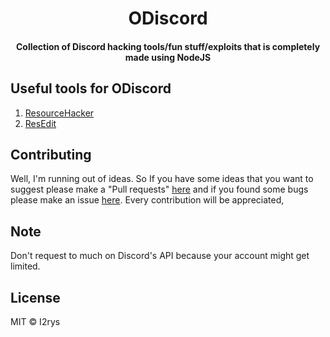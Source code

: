 
<h1 align="center">ODiscord</h1>
<h4 align="center">Collection of Discord hacking tools/fun stuff/exploits that is completely made using NodeJS</h4>

## Useful tools for ODiscord

 1. [ResourceHacker](http://www.angusj.com/resourcehacker/)
 2. [ResEdit](https://www.start64.com/index.php/64-bit-software/64bit-development/5701-resedit-64bit-version)

## Contributing
Well, I'm running out of ideas. So If you have some ideas that you want to suggest please make a "Pull requests" [here](https://github.com/I2rys/ODiscord/pulls) and if you found some bugs please make an issue [here](https://github.com/I2rys/ODiscord/issues). Every contribution will be appreciated,

## Note
Don't request to much on Discord's API because your account might get limited.

## License
MIT © I2rys
